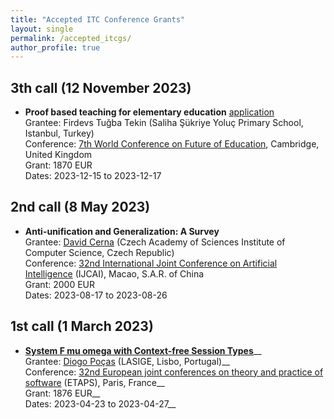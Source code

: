 ```yaml
---
title: "Accepted ITC Conference Grants"
layout: single
permalink: /accepted_itcgs/
author_profile: true
---
```


<!--
* **Title**__
  Grantee: __
  Conference: __
  Grant: 0 EUR__
  Dates: 2023-03-01 to 2023-04-01__
-->

## 3th call (12 November 2023)

* **Proof based teaching for elementary education** [application](/_pages/stsm/tekin-app.pdf)   
  Grantee: Firdevs Tuğba Tekin (Saliha Şükriye Yoluç Primary School, Istanbul, Turkey)     
  Conference: [7th World Conference on Future of Education](https://www.wcfeducation.org/), Cambridge, United Kingdom    
  Grant: 1870 EUR     
  Dates: 2023-12-15 to 2023-12-17


## 2nd call (8 May 2023)

* **Anti-unification and Generalization: A Survey**  
  Grantee: [David Cerna](https://www.cs.cas.cz/dcerna) (Czech Academy of Sciences Institute of Computer Science, Czech Republic)  
  Conference: [32nd International Joint Conference on Artificial Intelligence](https://ijcai-23.org) (IJCAI), Macao, S.A.R. of China  
  Grant: 2000 EUR  
  Dates: 2023-08-17 to 2023-08-26  


## 1st call (1 March 2023)

* **[System F mu omega with Context-free Session Types](https://arxiv.org/abs/2301.08659)**__   
  Grantee: [Diogo Poças](https://diogopocas1991.gitlab.io) (LASIGE, Lisbo, Portugal)__  
  Conference: [32nd European joint conferences on theory and practice of software](https://etaps.org/2023/) (ETAPS), Paris, France__  
  Grant: 1876 EUR__    
  Dates: 2023-04-23 to 2023-04-27__
